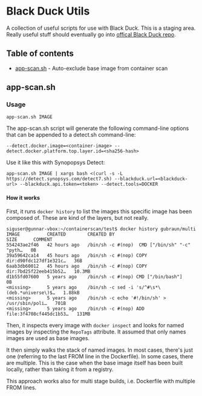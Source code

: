 # Black Duck Utils
A collection of useful scripts for use with Black Duck. This is a staging area. Really useful stuff should eventually go into [offical Black Duck repo](https://github.com/blackducksoftware).

## Table of contents
- [app-scan.sh](#app-scan-sh) - Auto-exclude base image from container scan

## app-scan.sh
### Usage
```
app-scan.sh IMAGE
```
The app-scan.sh script will generate the following command-line options that can be appended to a detect.sh command-line:
```
--detect.docker.image=<container-image> --detect.docker.platform.top.layer.id=<sha256-hash>
```

Use it like this with Synopopsys Detect:
```
app-scan.sh IMAGE | xargs bash <(curl -s -L https://detect.synopsys.com/detect7.sh) --blackduck.url=<blackduck-url> --blackduck.api.token=<token> --detect.tools=DOCKER 
```
 
#### How it works
First, it runs `docker history` to list the images this specific image has been composed of. These are kind of the layers, but not really.
```
siguser@gunnar-vbox:~/containerscan/test$ docker history gubraun/multi
IMAGE          CREATED        CREATED BY                                      SIZE      COMMENT
554243ae2f46   42 hours ago   /bin/sh -c #(nop)  CMD ["/bin/sh" "-c" "pyth…   0B
39a59642ca14   45 hours ago   /bin/sh -c #(nop) COPY dir:d90fdc127df1e321c…   36B
6aab3db60012   45 hours ago   /bin/sh -c #(nop) COPY dir:7bd25f22eeb415b52…   10.3MB
d1b55fd07600   5 years ago    /bin/sh -c #(nop) CMD ["/bin/bash"]             0B
<missing>      5 years ago    /bin/sh -c sed -i 's/^#\s*\(deb.*universe\)$…   1.88kB
<missing>      5 years ago    /bin/sh -c echo '#!/bin/sh' > /usr/sbin/poli…   701B
<missing>      5 years ago    /bin/sh -c #(nop) ADD file:3f4708cf445dc1b53…   131MB
```
Then, it inspects every image with `docker inspect` and looks for named images by inspecting the `RepoTags` attribute. It assumed that only names images are used as base images.

It then simply walks the stack of named images. In most cases, there's just one (referring to the last FROM line in the Dockerfile). In some cases, there are multiple. This is the case when the base image itself has been built locally, rather than taking it from a registry.

This approach works also for multi stage builds, i.e. Dockerfile with multiple FROM lines. 
